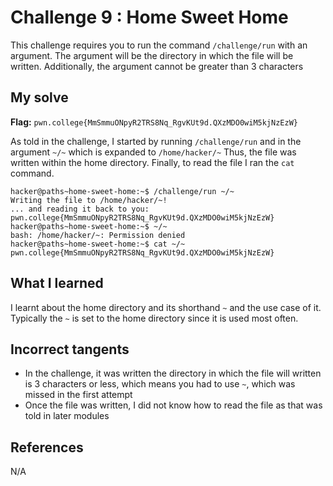 # Challenge 9 : Home Sweet Home
This challenge requires you to run the command `/challenge/run` with an argument. The argument will be the directory in which the file will be written. Additionally, the argument cannot be greater than 3 characters
## My solve
**Flag:** `pwn.college{MmSmmuONpyR2TRS8Nq_RgvKUt9d.QXzMDO0wiM5kjNzEzW}`

As told in the challenge, I started by running `/challenge/run` and in the argument `~/~` which is expanded to `/home/hacker/~`
Thus, the file was written within the home directory. Finally, to read the file I ran the `cat` command.
```
hacker@paths~home-sweet-home:~$ /challenge/run ~/~
Writing the file to /home/hacker/~!
... and reading it back to you:
pwn.college{MmSmmuONpyR2TRS8Nq_RgvKUt9d.QXzMDO0wiM5kjNzEzW}
hacker@paths~home-sweet-home:~$ ~/~
bash: /home/hacker/~: Permission denied
hacker@paths~home-sweet-home:~$ cat ~/~
pwn.college{MmSmmuONpyR2TRS8Nq_RgvKUt9d.QXzMDO0wiM5kjNzEzW}
```

## What I learned 
I learnt about the home directory and its shorthand `~` and the use case of it. Typically the `~` is set to the home directory since it is used most often.

## Incorrect tangents 
- In the challenge, it was written the directory in which the file will written is 3 characters or less, which means you had to use `~`, which was missed in the first attempt
- Once the file was written, I did not know how to read the file as that was told in later modules

## References 
N/A

